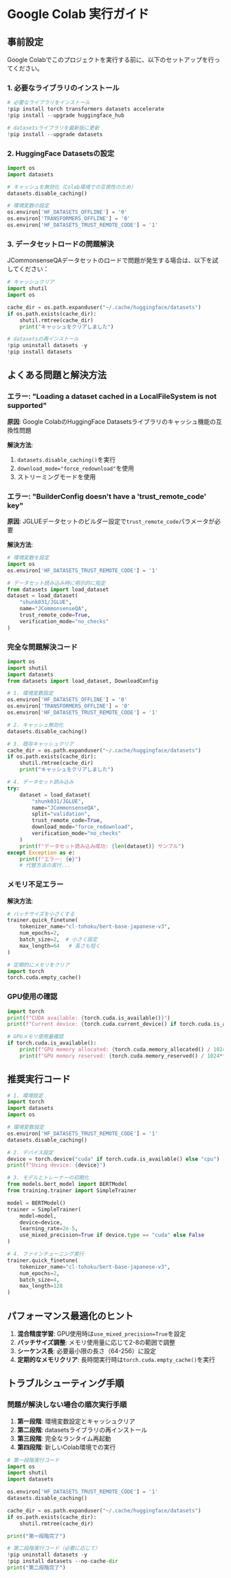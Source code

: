 # Google Colab 実行ガイド

## 事前設定

Google Colabでこのプロジェクトを実行する前に、以下のセットアップを行ってください。

### 1. 必要なライブラリのインストール

```python
# 必要なライブラリをインストール
!pip install torch transformers datasets accelerate
!pip install --upgrade huggingface_hub

# datasetsライブラリを最新版に更新
!pip install --upgrade datasets
```

### 2. HuggingFace Datasetsの設定

```python
import os
import datasets

# キャッシュを無効化（Colab環境での互換性のため）
datasets.disable_caching()

# 環境変数の設定
os.environ['HF_DATASETS_OFFLINE'] = '0'
os.environ['TRANSFORMERS_OFFLINE'] = '0'
os.environ['HF_DATASETS_TRUST_REMOTE_CODE'] = '1'
```

### 3. データセットロードの問題解決

JCommonsenseQAデータセットのロードで問題が発生する場合は、以下を試してください：

```python
# キャッシュクリア
import shutil
import os

cache_dir = os.path.expanduser("~/.cache/huggingface/datasets")
if os.path.exists(cache_dir):
    shutil.rmtree(cache_dir)
    print("キャッシュをクリアしました")

# datasetsの再インストール
!pip uninstall datasets -y
!pip install datasets
```

## よくある問題と解決方法

### エラー: "Loading a dataset cached in a LocalFileSystem is not supported"

**原因**: Google ColabのHuggingFace Datasetsライブラリのキャッシュ機能の互換性問題

**解決方法**:
1. `datasets.disable_caching()`を実行
2. `download_mode="force_redownload"`を使用
3. ストリーミングモードを使用

### エラー: "BuilderConfig doesn't have a 'trust_remote_code' key"

**原因**: JGLUEデータセットのビルダー設定で`trust_remote_code`パラメータが必要

**解決方法**:
```python
# 環境変数を設定
import os
os.environ['HF_DATASETS_TRUST_REMOTE_CODE'] = '1'

# データセット読み込み時に明示的に指定
from datasets import load_dataset
dataset = load_dataset(
    "shunk031/JGLUE",
    name="JCommonsenseQA",
    trust_remote_code=True,
    verification_mode="no_checks"
)
```

### 完全な問題解決コード

```python
import os
import shutil
import datasets
from datasets import load_dataset, DownloadConfig

# 1. 環境変数設定
os.environ['HF_DATASETS_OFFLINE'] = '0'
os.environ['TRANSFORMERS_OFFLINE'] = '0'
os.environ['HF_DATASETS_TRUST_REMOTE_CODE'] = '1'

# 2. キャッシュ無効化
datasets.disable_caching()

# 3. 既存キャッシュクリア
cache_dir = os.path.expanduser("~/.cache/huggingface/datasets")
if os.path.exists(cache_dir):
    shutil.rmtree(cache_dir)
    print("キャッシュをクリアしました")

# 4. データセット読み込み
try:
    dataset = load_dataset(
        "shunk031/JGLUE",
        name="JCommonsenseQA",
        split="validation",
        trust_remote_code=True,
        download_mode="force_redownload",
        verification_mode="no_checks"
    )
    print(f"データセット読み込み成功: {len(dataset)} サンプル")
except Exception as e:
    print(f"エラー: {e}")
    # 代替方法の実行...
```

### メモリ不足エラー

**解決方法**:
```python
# バッチサイズを小さくする
trainer.quick_finetune(
    tokenizer_name="cl-tohoku/bert-base-japanese-v3",
    num_epochs=2,
    batch_size=2,  # 小さく設定
    max_length=64   # 長さも短く
)

# 定期的にメモリをクリア
import torch
torch.cuda.empty_cache()
```

### GPU使用の確認

```python
import torch
print(f"CUDA available: {torch.cuda.is_available()}")
print(f"Current device: {torch.cuda.current_device() if torch.cuda.is_available() else 'CPU'}")

# GPUメモリ使用量確認
if torch.cuda.is_available():
    print(f"GPU memory allocated: {torch.cuda.memory_allocated() / 1024**3:.2f} GB")
    print(f"GPU memory reserved: {torch.cuda.memory_reserved() / 1024**3:.2f} GB")
```

## 推奨実行コード

```python
# 1. 環境設定
import torch
import datasets
import os

# 環境変数設定
os.environ['HF_DATASETS_TRUST_REMOTE_CODE'] = '1'
datasets.disable_caching()

# 2. デバイス設定
device = torch.device("cuda" if torch.cuda.is_available() else "cpu")
print(f"Using device: {device}")

# 3. モデルとトレーナーの初期化
from models.bert_model import BERTModel
from training.trainer import SimpleTrainer

model = BERTModel()
trainer = SimpleTrainer(
    model=model, 
    device=device, 
    learning_rate=2e-5,
    use_mixed_precision=True if device.type == "cuda" else False
)

# 4. ファインチューニング実行
trainer.quick_finetune(
    tokenizer_name="cl-tohoku/bert-base-japanese-v3",
    num_epochs=2,
    batch_size=4,
    max_length=128
)
```

## パフォーマンス最適化のヒント

1. **混合精度学習**: GPU使用時は`use_mixed_precision=True`を設定
2. **バッチサイズ調整**: メモリ使用量に応じて2-8の範囲で調整
3. **シーケンス長**: 必要最小限の長さ（64-256）に設定
4. **定期的なメモリクリア**: 長時間実行時は`torch.cuda.empty_cache()`を実行 

## トラブルシューティング手順

### 問題が解決しない場合の順次実行手順

1. **第一段階**: 環境変数設定とキャッシュクリア
2. **第二段階**: datasetsライブラリの再インストール
3. **第三段階**: 完全なランタイム再起動
4. **第四段階**: 新しいColab環境での実行

```python
# 第一段階実行コード
import os
import shutil
import datasets

os.environ['HF_DATASETS_TRUST_REMOTE_CODE'] = '1'
datasets.disable_caching()

cache_dir = os.path.expanduser("~/.cache/huggingface/datasets")
if os.path.exists(cache_dir):
    shutil.rmtree(cache_dir)

print("第一段階完了")

# 第二段階実行コード（必要に応じて）
!pip uninstall datasets -y
!pip install datasets --no-cache-dir
print("第二段階完了") 